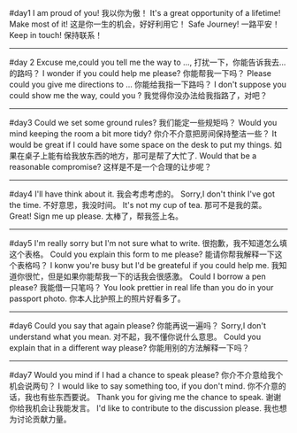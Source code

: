 #day1
I am proud of you! 
我以你为傲！
It's a great opportunity of a lifetime! Make most of it!
这是你一生的机会，好好利用它！
Safe Journey!
一路平安！
Keep in touch!
保持联系！
****
#day 2
Excuse me,could you tell me the way to ...,
打扰一下，你能告诉我去...的路吗？
I wonder if you could help me please?
你能帮我一下吗？
Please could you give me directions to ...
你能给我指一下路吗？
I don't suppose you could show me the way, could you ?
我觉得你没办法给我指路了，对吧？
****
#day3
Could we set some ground rules?
我们能定一些规矩吗？
Would you mind keeping the room a bit more tidy?
你介不介意把房间保持整洁一些？
It would be great if I could have some space on the desk to put my things.
如果在桌子上能有给我放东西的地方，那可是帮了大忙了.
Would that be a reasonable compromise?
这样是不是一个合理的让步呢？
****
#day4
I'll have think about it.
我会考虑考虑的。
Sorry,I don't think I've got the time.
不好意思，我没时间。
It's not my cup of tea.
那可不是我的菜。
Great! Sign me up please.
太棒了，帮我签上名。
****
#day5
I'm really sorry but I'm not sure what to write.
很抱歉，我不知道怎么填这个表格。
Could you explain this form to me please?
能请你帮我解释一下这个表格吗？
I konw you're busy but I'd be greateful if you could help me.
我知道你很忙，但是如果你能帮我一下的话我会很感激。
Could I borrow a pen please?
我能借一只笔吗？
You look prettier in real life than you do in your passport photo.
你本人比护照上的照片好看多了。
****
#day6
Could you say that again please?
你能再说一遍吗？
Sorry,I don't understand what you mean.
对不起，我不懂你说什么意思。
Could you explain that in a different way please?
你能用别的方法解释一下吗？
****
#day7
Would you mind if I had a chance to speak please?
你介不介意给我个机会说两句？
I would like to say something too, if you don't mind.
你不介意的话，我也有些东西要说。
Thank you for giving me the chance to speak.
谢谢你给我机会让我能发言。
I'd like to contribute to the discussion please. 
我也想为讨论贡献力量。